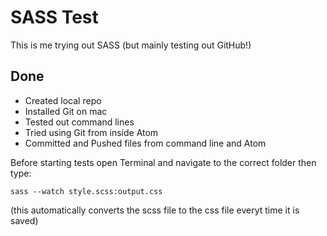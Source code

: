 # SASS Test
This is me trying out SASS (but mainly testing out GitHub!)
## Done
- Created local repo
- Installed Git on mac
- Tested out command lines
- Tried using Git from inside Atom
- Committed and Pushed files from command line and Atom

Before starting tests open Terminal and navigate to the correct folder then type:

```
sass --watch style.scss:output.css
```

(this automatically converts the scss file to the css file everyt time it is saved)
